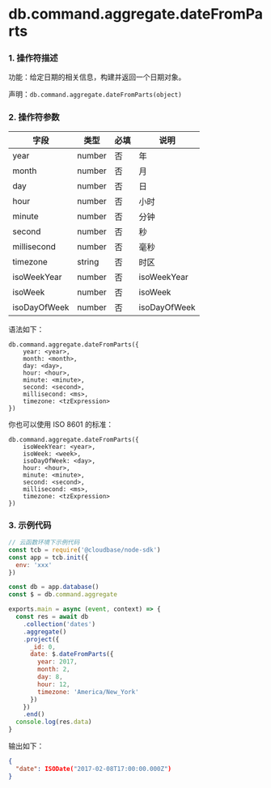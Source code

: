 # db.command.aggregate.dateFromParts

### 1. 操作符描述

功能：给定日期的相关信息，构建并返回一个日期对象。

声明：`db.command.aggregate.dateFromParts(object)`

### 2. 操作符参数

| 字段         | 类型   | 必填 | 说明         |
| ------------ | ------ | ---- | ------------ |
| year         | number | 否   | 年           |
| month        | number | 否   | 月           |
| day          | number | 否   | 日           |
| hour         | number | 否   | 小时         |
| minute       | number | 否   | 分钟         |
| second       | number | 否   | 秒           |
| millisecond  | number | 否   | 毫秒         |
| timezone     | string | 否   | 时区         |
| isoWeekYear  | number | 否   | isoWeekYear  |
| isoWeek      | number | 否   | isoWeek      |
| isoDayOfWeek | number | 否   | isoDayOfWeek |

语法如下：

```
db.command.aggregate.dateFromParts({
    year: <year>,
    month: <month>,
    day: <day>,
    hour: <hour>,
    minute: <minute>,
    second: <second>,
    millisecond: <ms>,
    timezone: <tzExpression>
})
```

你也可以使用 ISO 8601 的标准：

```
db.command.aggregate.dateFromParts({
    isoWeekYear: <year>,
    isoWeek: <week>,
    isoDayOfWeek: <day>,
    hour: <hour>,
    minute: <minute>,
    second: <second>,
    millisecond: <ms>,
    timezone: <tzExpression>
})
```

### 3. 示例代码

```javascript
// 云函数环境下示例代码
const tcb = require('@cloudbase/node-sdk')
const app = tcb.init({
  env: 'xxx'
})

const db = app.database()
const $ = db.command.aggregate

exports.main = async (event, context) => {
  const res = await db
    .collection('dates')
    .aggregate()
    .project({
      _id: 0,
      date: $.dateFromParts({
        year: 2017,
        month: 2,
        day: 8,
        hour: 12,
        timezone: 'America/New_York'
      })
    })
    .end()
  console.log(res.data)
}
```

输出如下：

```json
{
  "date": ISODate("2017-02-08T17:00:00.000Z")
}
```
